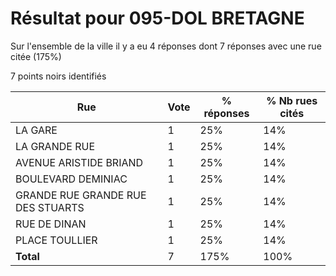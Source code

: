# Résultat pour 095-DOL BRETAGNE

Sur l'ensemble de la ville il y a eu 4 réponses dont 7 réponses avec une rue citée (175%)

7 points noirs identifiés

| Rue | Vote | % réponses | % Nb rues cités|
|-----|------|------------|----------------|
| LA GARE | 1 | 25% | 14%|
| LA GRANDE RUE | 1 | 25% | 14%|
| AVENUE ARISTIDE BRIAND | 1 | 25% | 14%|
| BOULEVARD DEMINIAC | 1 | 25% | 14%|
| GRANDE RUE GRANDE RUE DES STUARTS | 1 | 25% | 14%|
| RUE DE DINAN | 1 | 25% | 14%|
| PLACE TOULLIER | 1 | 25% | 14%|
| **Total** | 7 | 175% | 100%|

